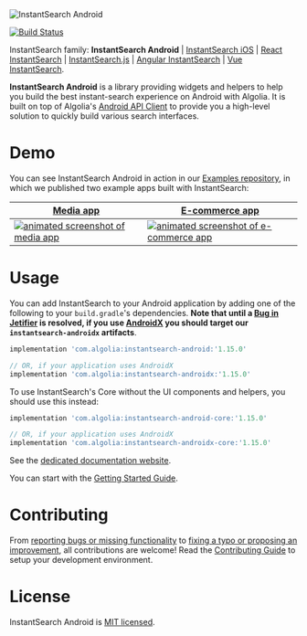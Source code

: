 <img src="docgen/assets/img/instant-search-android.png" alt="InstantSearch Android" />

[![Build Status](https://travis-ci.org/algolia/instantsearch-android.svg?branch=master)](https://travis-ci.org/algolia/instantsearch-android)

InstantSearch family: **InstantSearch Android** | [InstantSearch iOS][instantsearch-ios-github] | [React InstantSearch][react-instantsearch-github] | [InstantSearch.js][instantsearch-js-github] | [Angular InstantSearch][instantsearch-angular-github] | [Vue InstantSearch][instantsearch-vue-github].


**InstantSearch Android** is a library providing widgets and helpers to help you build the best instant-search experience on Android with Algolia.
It is built on top of Algolia's [Android API Client](https://github.com/algolia/algoliasearch-client-android) to provide you a high-level solution to quickly build various search interfaces.

# Demo
You can see InstantSearch Android in action in our [Examples repository](https://github.com/algolia/instantsearch-android-examples), in which we published two example apps built with InstantSearch:

| [Media app][media-url] | [E-commerce app][ecommerce-url] |
| --- | --- |
| [![animated screenshot of media app][media-gif]][media-url] | [![animated screenshot of e-commerce app][ecommerce-gif]][ecommerce-url] |


[media-gif]: ./docgen/assets/img/media.gif
[ecommerce-gif]: ./docgen/assets/img/ecommerce.gif
[media-url]: https://github.com/algolia/instantsearch-android-examples/tree/master/media
[ecommerce-url]: https://github.com/algolia/instantsearch-android-examples/tree/master/ecommerce

# Usage

You can add InstantSearch to your Android application by adding one of the following to your `build.gradle`'s dependencies. **Note that until a [Bug in Jetifier](https://issuetracker.google.com/issues/119776863) is resolved, if you use [AndroidX](https://developer.android.com/jetpack/androidx/) you should target our `instantsearch-androidx` artifacts**.
```groovy
implementation 'com.algolia:instantsearch-android:'1.15.0'

// OR, if your application uses AndroidX
implementation 'com.algolia:instantsearch-androidx:'1.15.0'

```

To use InstantSearch's Core without the UI components and helpers, you should use this instead:
```groovy
implementation 'com.algolia:instantsearch-android-core:'1.15.0'

// OR, if your application uses AndroidX
implementation 'com.algolia:instantsearch-androidx-core:'1.15.0'

```

See the [dedicated documentation website](https://community.algolia.com/instantsearch-android).

You can start with the [Getting Started Guide](https://community.algolia.com/instantsearch-android/getting-started).

# Contributing

From [reporting bugs or missing functionality](https://github.com/algolia/instantsearch-android/issues/new) to [fixing a typo or proposing an improvement](https://github.com/algolia/instantsearch-android/compare), all contributions are welcome! Read the [Contributing Guide](https://github.com/algolia/instantsearch-android/blob/master/CONTRIBUTING.md) to setup your development environment.

# License

InstantSearch Android is [MIT licensed](LICENSE.md).

[react-instantsearch-github]: https://github.com/algolia/react-instantsearch/
[instantsearch-ios-github]: https://github.com/algolia/instantsearch-ios
[instantsearch-js-github]: https://github.com/algolia/instantsearch.js
[instantsearch-vue-github]: https://github.com/algolia/vue-instantsearch
[instantsearch-angular-github]: https://github.com/algolia/angular-instantsearch

